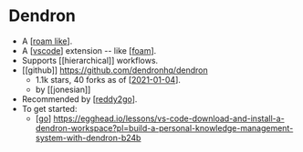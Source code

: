 # Dendron

- A [[roam like]].
- A [[vscode]] extension -- like [[foam]].
- Supports [[hierarchical]] workflows.
- [[github]] https://github.com/dendronhq/dendron
  - 1.1k stars, 40 forks as of [[2021-01-04]].
  - by [[jonesian]]
- Recommended by [[reddy2go]].
- To get started:
  - [[go]] https://egghead.io/lessons/vs-code-download-and-install-a-dendron-workspace?pl=build-a-personal-knowledge-management-system-with-dendron-b24b

[//begin]: # "Autogenerated link references for markdown compatibility"
[roam like]: roam-like "Roam Like"
[vscode]: vscode "Vscode"
[foam]: foam "Foam"
[2021-01-04]: journal/2021-01-04 "2021-01-04"
[reddy2go]: reddy2go "Reddy2go"
[go]: go "Go"
[//end]: # "Autogenerated link references"